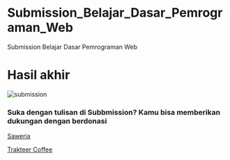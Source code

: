 # Submission_Belajar_Dasar_Pemrograman_Web
Submission Belajar Dasar Pemrograman Web

# Hasil akhir

![submission](https://user-images.githubusercontent.com/61817589/197544931-49e3da03-e850-46c2-ab34-b8c30b91a94f.png)


<h3>Suka dengan tulisan di Subbmission? Kamu bisa memberikan dukungan dengan berdonasi</h3>

<a href="https://saweria.co/helmisalsabila" target="_blank">Saweria</a>

<a href="https://trakteer.id/helmisalsabila" target="_blank">Trakteer Coffee</a>
